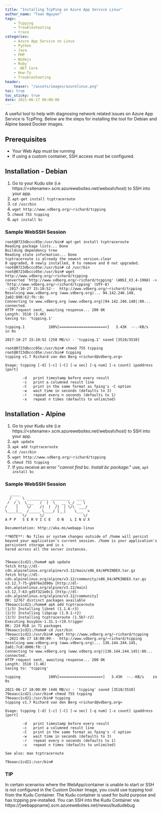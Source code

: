 ```yaml
---
title: "Installing TcpPing on Azure App Service Linux"
author_name: "Toan Nguyen"
tags:
    - Tcpping
    - Troubleshooting
    - trace
categories:
    - Azure App Service on Linux
    - Python
    - Java
    - PHP
    - Nodejs
    - Ruby
    - .NET Core
    - How-To
    - Troubleshooting
header:
    teaser: "/assets/images/azurelinux.png" 
toc: true
toc_sticky: true
date: 2021-06-17 00:00:00
---
```


A useful tool to help with diagnosing network related issues on Azure App Service is TcpPing.  Below are the steps for installing the tool for Debian and Alpine based Docker images.

## Prerequisites

- Your Web App must be running
- If using a custom container, SSH access must be configured.

## Installation - Debian

1. Go to your Kudu site (i.e https://\<sitename>\.scm.azurewebsites.net/webssh/host) to SSH  into your app.
2. `apt-get install tcptraceroute`
3. 	`cd /usr/bin`
4. `wget http://www.vdberg.org/~richard/tcpping`
5. `chmod 755 tcpping`
6. `apt install bc`

### Sample WebSSH Session

```
root@0723dbccc05e:/usr/bin# apt-get install tcptraceroute
Reading package lists... Done
Building dependency tree
Reading state information... Done
tcptraceroute is already the newest version.clear
0 upgraded, 0 newly installed, 0 to remove and 0 not upgraded.
root@0723dbccc05e:/usr/bin# cd /usr/bin
root@0723dbccc05e:/usr/bin# wget http://www.vdberg.org/~richard/tcpping
converted 'http://www.vdberg.org/~richard/tcpping' (ANSI_X3.4-1968) -> 'http://www.vdberg.org/~richard/tcpping' (UTF-8)
--2017-10-27 15:10:52--  http://www.vdberg.org/~richard/tcpping
Resolving www.vdberg.org (www.vdberg.org)... 94.142.246.140, 2a02:898:62:f6::8c
Connecting to www.vdberg.org (www.vdberg.org)|94.142.246.140|:80... connected.
HTTP request sent, awaiting response... 200 OK
Length: 3510 (3.4K)
Saving to: 'tcpping.1'

tcpping.1           100%[=====================>]   3.43K  --.-KB/s   in 0s

2017-10-27 15:10:52 (258 MB/s) - 'tcpping.1' saved [3510/3510]

root@0723dbccc05e:/usr/bin# chmod 755 tcpping
root@0723dbccc05e:/usr/bin# tcpping
tcpping v1.7 Richard van den Berg <richard@vdberg.org>

Usage: tcpping [-d] [-c] [-C] [-w sec] [-q num] [-x count] ipaddress [port]

        -d   print timestamp before every result
        -c   print a columned result line
        -C   print in the same format as fping's -C option
        -w   wait time in seconds (defaults to 3)
        -r   repeat every n seconds (defaults to 1)
        -x   repeat n times (defaults to unlimited)
```

## Installation - Alpine

1. Go to your Kudu site (i.e https://\<sitename>\.scm.azurewebsites.net/webssh/host) to SSH  into your app.
2. `apk update`
3. `apk add tcptraceroute`
3. 	`cd /usr/bin`
4. `wget http://www.vdberg.org/~richard/tcpping`
5. `chmod 755 tcpping`
6. If you receive an error "*cannot find bc. Install bc package:*" use, `apt install bc`

### Sample WebSSH Session

```
  _____
  /  _  \ __________ _________   ____
 /  /_\  \___   /  |  \_  __ \_/ __ \
/    |    \/    /|  |  /|  | \/\  ___/
\____|__  /_____ \____/ |__|    \___  >
        \/      \/                  \/
A P P   S E R V I C E   O N   L I N U X

Documentation: http://aka.ms/webapp-linux

**NOTE**: No files or system changes outside of /home will persist beyond your application's current session. /home is your application's persistent storage and is s
hared across all the server instances.


79eaacc1cd21:/home# apk update
fetch http://dl-cdn.alpinelinux.org/alpine/v3.12/main/x86_64/APKINDEX.tar.gz
fetch http://dl-cdn.alpinelinux.org/alpine/v3.12/community/x86_64/APKINDEX.tar.gz
v3.12.7-75-gb976e2d90a [http://dl-cdn.alpinelinux.org/alpine/v3.12/main]
v3.12.7-63-gd5f321e0c1 [http://dl-cdn.alpinelinux.org/alpine/v3.12/community]
OK: 12767 distinct packages available
79eaacc1cd21:/home# apk add tcptraceroute
(1/3) Installing libnet (1.1.6-r3)
(2/3) Installing libpcap (1.9.1-r2)
(3/3) Installing tcptraceroute (1.5b7-r2)
Executing busybox-1.31.1-r19.trigger
OK: 224 MiB in 71 packages
79eaacc1cd21:/home# cd /usr/bin
79eaacc1cd21:/usr/bin# wget http://www.vdberg.org/~richard/tcpping
--2021-06-17 18:00:09--  http://www.vdberg.org/~richard/tcpping
Resolving www.vdberg.org (www.vdberg.org)... 136.144.244.145, 2a01:7c8:d006:f0::1
Connecting to www.vdberg.org (www.vdberg.org)|136.144.244.145|:80... connected.
HTTP request sent, awaiting response... 200 OK
Length: 3510 (3.4K)
Saving to: 'tcpping'

tcpping             100%[===================>]   3.43K  --.-KB/s    in 0s

2021-06-17 18:00:09 (446 MB/s) - 'tcpping' saved [3510/3510]
79eaacc1cd21:/usr/bin# chmod 755 tcpping
79eaacc1cd21:/usr/bin# tcpping
tcpping v1.7 Richard van den Berg <richard@vdberg.org>

Usage: tcpping [-d] [-c] [-C] [-w sec] [-q num] [-x count] ipaddress [port]

        -d   print timestamp before every result
        -c   print a columned result line
        -C   print in the same format as fping's -C option
        -w   wait time in seconds (defaults to 3)
        -r   repeat every n seconds (defaults to 1)
        -x   repeat n times (defaults to unlimited)

See also: man tcptraceroute

79eaacc1cd21:/usr/bin#
```

### TIP

In certain scenarios where the WebApp/container is unable to start or SSH is not configured in the Custom Docker Image, you could use tcpping tool from the Kudu Container. The Kudu container is used for build purpose and has tcpping pre-installed. You can SSH into the Kudu Container via: https://[webappname].scm.azurewebsites.net/newui/kududebug
    
